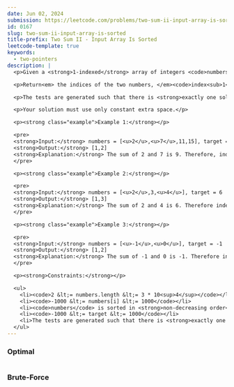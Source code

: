 ```yaml
---
date: Jun 02, 2024
submission: https://leetcode.com/problems/two-sum-ii-input-array-is-sorted/submissions/1277852550
id: 0167
slug: two-sum-ii-input-array-is-sorted
title-prefix: Two Sum II - Input Array Is Sorted
leetcode-template: true
keywords:
  - two-pointers
description: |
  <p>Given a <strong>1-indexed</strong> array of integers <code>numbers</code> that is already <strong><em>sorted in non-decreasing order</em></strong>, find two numbers such that they add up to a specific <code>target</code> number. Let these two numbers be <code>numbers[index<sub>1</sub>]</code> and <code>numbers[index<sub>2</sub>]</code> where <code>1 &lt;= index<sub>1</sub> &lt; index<sub>2</sub> &lt;= numbers.length</code>.</p>

  <p>Return<em> the indices of the two numbers, </em><code>index<sub>1</sub></code><em> and </em><code>index<sub>2</sub></code><em>, <strong>added by one</strong> as an integer array </em><code>[index<sub>1</sub>, index<sub>2</sub>]</code><em> of length 2.</em></p>

  <p>The tests are generated such that there is <strong>exactly one solution</strong>. You <strong>may not</strong> use the same element twice.</p>

  <p>Your solution must use only constant extra space.</p>

  <p><strong class="example">Example 1:</strong></p>

  <pre>
  <strong>Input:</strong> numbers = [<u>2</u>,<u>7</u>,11,15], target = 9
  <strong>Output:</strong> [1,2]
  <strong>Explanation:</strong> The sum of 2 and 7 is 9. Therefore, index<sub>1</sub> = 1, index<sub>2</sub> = 2. We return [1, 2].
  </pre>

  <p><strong class="example">Example 2:</strong></p>

  <pre>
  <strong>Input:</strong> numbers = [<u>2</u>,3,<u>4</u>], target = 6
  <strong>Output:</strong> [1,3]
  <strong>Explanation:</strong> The sum of 2 and 4 is 6. Therefore index<sub>1</sub> = 1, index<sub>2</sub> = 3. We return [1, 3].
  </pre>

  <p><strong class="example">Example 3:</strong></p>

  <pre>
  <strong>Input:</strong> numbers = [<u>-1</u>,<u>0</u>], target = -1
  <strong>Output:</strong> [1,2]
  <strong>Explanation:</strong> The sum of -1 and 0 is -1. Therefore index<sub>1</sub> = 1, index<sub>2</sub> = 2. We return [1, 2].
  </pre>

  <p><strong>Constraints:</strong></p>

  <ul>
    <li><code>2 &lt;= numbers.length &lt;= 3 * 10<sup>4</sup></code></li>
    <li><code>-1000 &lt;= numbers[i] &lt;= 1000</code></li>
    <li><code>numbers</code> is sorted in <strong>non-decreasing order</strong>.</li>
    <li><code>-1000 &lt;= target &lt;= 1000</code></li>
    <li>The tests are generated such that there is <strong>exactly one solution</strong>.</li>
  </ul>
---
```


### Optimal

```ts {include="index.ts"}

```

### Brute-Force

```ts {include="bruteforce.ts"}

```
